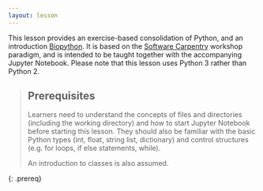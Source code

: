 ```yaml
---
layout: lesson
---
```

This lesson provides an exercise-based consolidation of Python, and an introduction [Biopython](http://biopython.org/wiki/Biopython).
It is based on the  [Software Carpentry](https://software-carpentry.org) workshop paradigm, and is intended to be taught together with the accompanying Jupyter Notebook.
Please note that this lesson uses Python 3 rather than Python 2.

> ## Prerequisites
> Learners need to understand the concepts of files and directories
> (including the working directory)
> and how to start Jupyter Notebook
> before starting this lesson.
> They should also be familiar with the basic Python types (int, float, string
> list, dictionary) and control structures (e.g. for loops, if else statements, while).
> 
> An introduction to classes is also assumed.
>
{: .prereq}
